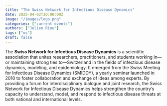 ```yaml
---
title: "The Swiss Network for Infectious Disease Dynamics"
date: 2025-04-02T20:00:00Z
image: "/images/logo.png"
categories: ["current events"]
authors: ["Julien Riou"]
tags: ["us"]
draft: false
---
```


The **Swiss Network for Infectious Disease Dynamics** is a scientific association that unites researchers, practitioners, and students working in—or maintaining strong ties to—Switzerland in the fields of infectious disease dynamics, modeling, and epidemiology. It emerged from the Swiss Meeting for Infectious Disease Dynamics (SMIDDY), a yearly seminar launched in 2010 to foster collaboration and exchange of ideas among experts. By providing a forum for interdisciplinary dialogue and joint research, the Swiss Network for Infectious Disease Dynamics helps strengthen the country’s capacity to understand, model, and respond to infectious disease threats at both national and international levels.
